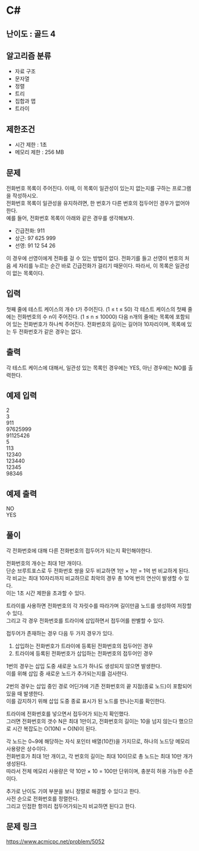 # C#

## 난이도 : 골드 4

## 알고리즘 분류
  - 자료 구조
  - 문자열
  - 정렬
  - 트리
  - 집합과 맵
  - 트라이

## 제한조건
  - 시간 제한 : 1초
  - 메모리 제한 : 256 MB

## 문제
전화번호 목록이 주어진다. 이때, 이 목록이 일관성이 있는지 없는지를 구하는 프로그램을 작성하시오.<br/>
전화번호 목록이 일관성을 유지하려면, 한 번호가 다른 번호의 접두어인 경우가 없어야 한다.<br/>
예를 들어, 전화번호 목록이 아래와 같은 경우를 생각해보자.<br/>

  - 긴급전화: 911
  - 상근: 97 625 999
  - 선영: 91 12 54 26

이 경우에 선영이에게 전화를 걸 수 있는 방법이 없다. 전화기를 들고 선영이 번호의 처음 세 자리를 누르는 순간 바로 긴급전화가 걸리기 때문이다. 따라서, 이 목록은 일관성이 없는 목록이다.<br/>


## 입력
첫째 줄에 테스트 케이스의 개수 t가 주어진다. (1 ≤ t ≤ 50) 각 테스트 케이스의 첫째 줄에는 전화번호의 수 n이 주어진다. (1 ≤ n ≤ 10000) 다음 n개의 줄에는 목록에 포함되어 있는 전화번호가 하나씩 주어진다. 전화번호의 길이는 길어야 10자리이며, 목록에 있는 두 전화번호가 같은 경우는 없다.<br/>


## 출력
각 테스트 케이스에 대해서, 일관성 있는 목록인 경우에는 YES, 아닌 경우에는 NO를 출력한다.<br/>


## 예제 입력
2<br/>
3<br/>
911<br/>
97625999<br/>
91125426<br/>
5<br/>
113<br/>
12340<br/>
123440<br/>
12345<br/>
98346<br/>


## 예제 출력
NO<br/>
YES<br/>


## 풀이
각 전화번호에 대해 다른 전화번호의 접두어가 되는지 확인해야한다.<br/>


전화번호의 개수는 최대 1만 개이다.<br/>
단순 브루트포스로 두 전화번호 쌍을 모두 비교하면 1만 × 1만 = 1억 번 비교하게 된다.<br/>
각 비교는 최대 10자리까지 비교하므로 최악의 경우 총 10억 번의 연산이 발생할 수 있다.<br/>
이는 1초 시간 제한을 초과할 수 있다.<br/>


트라이를 사용하면 전화번호의 각 자릿수를 따라가며 길이만큼 노드를 생성하여 저장할 수 있다.<br/>
그리고 각 경우 전화번호를 트라이에 삽입하면서 접두어를 판별할 수 있다.<br/>


접두어가 존재하는 경우 다음 두 가지 경우가 있다.<br/>

  1. 삽입하는 전화번호가 트라이에 등록된 전화번호의 접두어인 경우
  2. 트라이에 등록된 전화번호가 삽입하는 전화번호의 접두어인 경우

1번의 경우는 삽입 도중 새로운 노드가 하나도 생성되지 않으면 발생한다.<br/>
이를 위해 삽입 중 새로운 노드가 추가되는지를 검사한다.<br/>


2번의 경우는 삽입 중인 경로 어딘가에 기존 전화번호의 끝 지점(종료 노드)이 포함되어 있을 때 발생한다.<br/>
이를 감지하기 위해 삽입 도중 종료 표시가 된 노드를 만나는지를 확인한다.<br/>


트라이에 전화번호를 넣으면서 접두어가 되는지 확인했다.<br/>
그러면 전화번호의 갯수 N은 최대 1만이고, 전화번호의 길이는 10을 넘지 않는다 했으므로 시간 복잡도는 O(10N) = O(N)이 된다.<br/>


각 노드는 0~9에 해당하는 자식 포인터 배열(10칸)을 가지므로, 하나의 노드당 메모리 사용량은 상수이다.<br/>
전화번호가 최대 1만 개이고, 각 번호의 길이는 최대 10이므로 총 노드는 최대 10만 개가 생성된다.<br/>
따라서 전체 메모리 사용량은 약 10만 × 10 = 100만 단위이며, 충분히 허용 가능한 수준이다.<br/>


추가로 난이도 기여 부분을 보니 정렬로 해결할 수 있다고 한다.<br/>
사전 순으로 전화번호를 정렬한다.<br/>
그리고 인접한 항끼리 접두어가되는지 비교하면 된다고 한다.<br/>


## 문제 링크
https://www.acmicpc.net/problem/5052